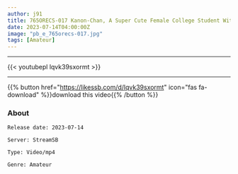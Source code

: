 ```yaml
---
author: j91
title: 765ORECS-017 Kanon-Chan, A Super Cute Female College Student With A Bob Cut (20 Years Old) // Take A Walk With A Remote Bike (^^;) Gachiiki In The City Before A Part-Time Job ~ Erotic Big Runaway Ww Raw Cum Shot Sex! !
date: 2023-07-14T04:00:00Z
image: "pb_e_765orecs-017.jpg"
tags: [Amateur]
---
```

___

{{< youtubepl lqvk39sxormt >}}
___

{{% button href="https://likessb.com/d/lqvk39sxormt" icon="fas fa-download" %}}download this video{{% /button %}}
### About

`Release date: 2023-07-14`

`Server: StreamSB`

`Type: Video/mp4`

`Genre:	Amateur`